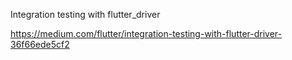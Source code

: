 Integration testing with flutter_driver

https://medium.com/flutter/integration-testing-with-flutter-driver-36f66ede5cf2